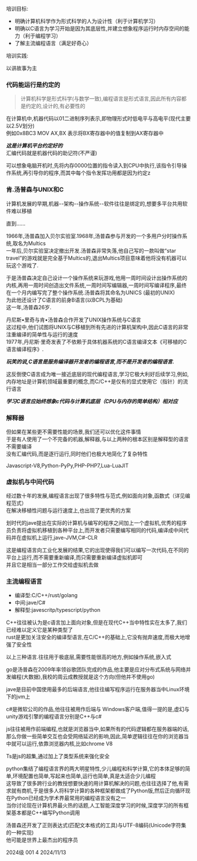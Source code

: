 培训目标:

-  明确计算机科学作为形式科学的人为设计性（利于计算机学习）
-  明确以C语言为学习开始是因为其底层性,并建立想象程序运行时内存空间的能力（利于编程学习）
-  了解主流编程语言（满足好奇心）

培训实践:

以讲故事为主
   
### 代码能运行是约定的

> 计算机科学是形式科学(与数学一致),编程语言是形式语言,因此所有内容都是约定的,设计的,有必要性的

在计算机中,机器代码以01二进制序列表示,即物理形式时低电平与高电平(现代主要以2.5V划分)  
例如0x8BC3 MOV AX,BX 表示将BX寄存器中的值复制到AX寄存器中  

***这是计算机平台约定好的***  
汇编代码就是机器代码的助记符(不严谨)

可以想象电脑开机时,先将内存0000位置的指令读入到CPU中执行,该指令引导操作系统,再引导你的程序,而其中每个指令发挥功用都是因为约定z

### 肯.汤普森与UNIX和C

计算机发展的早期,机器--架构--操作系统--软件往往是绑定的,想要多平台共用软件难以移植

直到......

1966年,汤普森加入贝尔实验室.1968年,汤普森参与开发的一个多用户分时操作系统,取名为Multics  
一年后,贝尔实验室决定撤出开发.汤普森非常失落,他自己写的一款叫做“star travel”的游戏就是完全基于Multics的,退出Multics项目意味着他将没有机器可以玩这个游戏了.

于是汤普森决定自己设计一个操作系统来玩游戏,他用一周时间设计出操作系统的内核,再用一周时间创造出文件系统,一周时间写编辑器,一周时间写编译程序,最终在一个月内编写完了整个操作系统.汤普森将其命名为UNICS (最初的UNIX)  
为此他还设计了C语言的前身B语言(以BCPL为基础)  
这一年,汤普森26岁.

丹尼斯•里奇与肯•汤普森合作开发了UNIX操作系统与C语言  
这过程中,他们试图将UNIX与C移植到所有先进的计算机架构中,因此C语言的非常注重编译的简单性与运行的速度  
1977年,丹尼斯·里奇发表了不依赖于具体机器系统的C语言编译文本《可移植的C语言编译程序》.

***玩笑的说,C语言是服务编译器开发者的编程语言,而不是开发者的编程语言.***

这反倒使C语言成为唯一接近底层的现代编程语言,学习它极大利好后续学习,例如,内存地址是计算机领域最重要的概念,而C/C++是仅有的显式使用它（指针）的流行语言

***学习C语言应始终想象c代码与计算机底层（CPU与内存的简单结构）相对应***

### 解释器

但如果在某些更不需要性能的场景,我们还可以优化这件事情  
于是有人使用了一个不完备的机器,解释器,与以上两种的根本区别是解释型的语言不需要编译  
没有汇编代码,而是逐行运行,同时他们也极大地简化了复杂特性

Javascript-V8,Python-PyPy,PHP-PHP7,Lua-LuaJIT


### 虚拟机与中间代码

经过数十年的发展,编程语言出现了很多特性与范式,例如面向对象,函数式（详见编程范式）  
在解决移植性问题与运行速度上,也出现了更优秀的方案

划时代的jave提出在实际的计算机与编写的程序之间加上一个虚拟机,优秀的程序员负责将虚拟机移植到各种平台上,而开发者只需要编写相同的代码,编译成中间代码并在虚拟机上运行,jave-JVM,C#-CLR

这是编程语言向工业化发展的结果,它的出现使得我们可以编写一次代码,在不同的平台上运行,而不需要重新编译,而只需要重新编译虚拟机即可  
并且它是相当一部分工作交给虚拟机去做


### 主流编程语言

- 编译型:C/C++/rust/golang
- 中间:jave/C#
- 解释型:javescritp/typescript/python

C++往往被认为是c语言加上面向对象,但是在现代C++当中特性实在太多了,我们已经难以定义它是某种类型了  
rust是更加关注安全的编译型语言,在C/C++的基础上,它没有抛弃速度,而极大地增强了安全性

以上三种语言.往往用于极底层,需要性能很高的地方,例如操作系统,嵌入式

go是汤普森在2009年率领谷歌团队完成的作品,他主要是应对分布式系统与网络并发编程(大数据),我校的周云成教授就是这个方向(但他并不使用go)

jave是目前中国使用最多的后端语言,他往往编写程序运行在服务器当中Linux环境下的jvm上

c#是微软公司的作品,他往往被用作后端与 Windows客户端,值得一提的是,虚幻与unity游戏引擎的编程语言分别是C++与c#

js往往被用作前端编程,也就是浏览器当中,如果所有的代码逻辑都在服务器端的话,那么你做一些简单交互也会受网络延迟的影响,因此,简单逻辑往往在你的浏览器当中就可以运行,依靠浏览器内核,比如chrome V8

Ts是js的超集,通过加上了类型系统来强化安全

python集结了编程语言界的两大明星特性,少儿编程和科学计算,它的本体足够的简单,环境配置也简单,写起来也简单,运行也简单,真是太适合少儿编程  
这导致了很多跨行业的教授想要快速的用计算机解决的问题,也往往选择了他,有需求就有商机,于是很多人将科学计算的各种框架都做成了Python版,然后正向循环现在Python已经成为学术界最常用的编程语言没有之一   
当你讨论现在计算机界最火热的话题,人工智能深度学习的时候,深度学习的所有框架基本都是C++编写Python调用

汤普森还开发了正则表达式(匹配文本格式的工具)与UTF-8编码(Unicode字符集的一种实现)  
他可能是世界上最杰出的程序员

2024级 001 4 2024/11/13